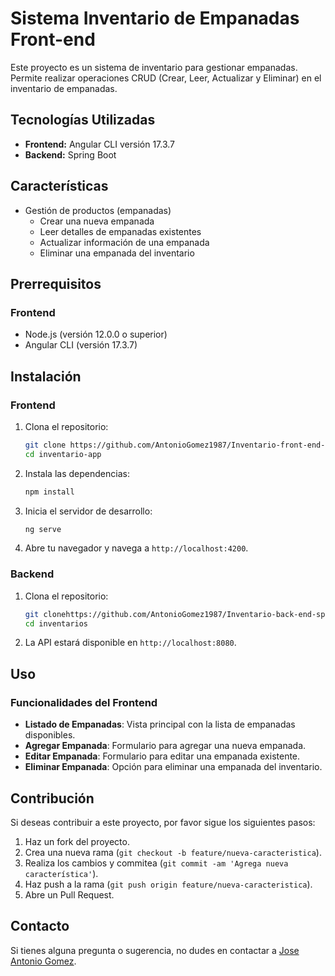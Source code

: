 # Sistema Inventario de Empanadas Front-end

Este proyecto es un sistema de inventario para gestionar empanadas. Permite realizar operaciones CRUD (Crear, Leer, Actualizar y Eliminar) en el inventario de empanadas.

## Tecnologías Utilizadas

- **Frontend:** Angular CLI versión 17.3.7
- **Backend:** Spring Boot

## Características

- Gestión de productos (empanadas)
  - Crear una nueva empanada
  - Leer detalles de empanadas existentes
  - Actualizar información de una empanada
  - Eliminar una empanada del inventario

## Prerrequisitos

### Frontend
- Node.js (versión 12.0.0 o superior)
- Angular CLI (versión 17.3.7)

## Instalación

### Frontend

1. Clona el repositorio:
    ```sh
    git clone https://github.com/AntonioGomez1987/Inventario-front-end-angular17-emp.git
    cd inventario-app
    ```

2. Instala las dependencias:
    ```sh
    npm install
    ```

3. Inicia el servidor de desarrollo:
    ```sh
    ng serve
    ```

4. Abre tu navegador y navega a `http://localhost:4200`.

### Backend

1. Clona el repositorio:
    ```sh
    git clonehttps://github.com/AntonioGomez1987/Inventario-back-end-spring-java-emp.git
    cd inventarios
    ```

2. La API estará disponible en `http://localhost:8080`.

## Uso



### Funcionalidades del Frontend

- **Listado de Empanadas**: Vista principal con la lista de empanadas disponibles.
- **Agregar Empanada**: Formulario para agregar una nueva empanada.
- **Editar Empanada**: Formulario para editar una empanada existente.
- **Eliminar Empanada**: Opción para eliminar una empanada del inventario.

## Contribución

Si deseas contribuir a este proyecto, por favor sigue los siguientes pasos:

1. Haz un fork del proyecto.
2. Crea una nueva rama (`git checkout -b feature/nueva-caracteristica`).
3. Realiza los cambios y commitea (`git commit -am 'Agrega nueva característica'`).
4. Haz push a la rama (`git push origin feature/nueva-caracteristica`).
5. Abre un Pull Request.



## Contacto

Si tienes alguna pregunta o sugerencia, no dudes en contactar a [Jose Antonio Gomez](antogo8768@gmail.com).

